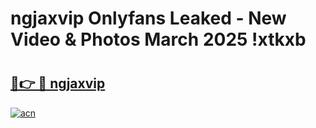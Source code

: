 # ngjaxvip Onlyfans Leaked - New Video & Photos March 2025 !xtkxb

# <h2><a href="https://i6mzym.iuczelnia.edu.pl?title=ngjaxvip&ref=xtkxb">🔗👉 🔴 ngjaxvip</a></h2>

[![acn](https://github.com/user-attachments/assets/0f9c940e-d8b0-45ae-aac7-cd30a18b3e1c)](https://i6mzym.iuczelnia.edu.pl?title=ngjaxvip&ref=xtkxb)

